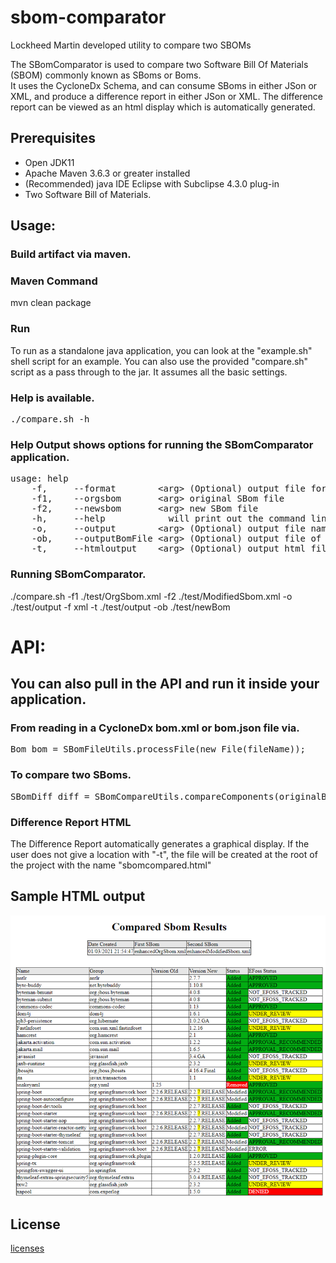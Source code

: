 # sbom-comparator
Lockheed Martin developed utility to compare two SBOMs

The SBomComparator is used to compare two Software Bill Of Materials (SBOM) commonly known as SBoms or Boms.  
It uses the CycloneDx Schema, and can consume SBoms in either JSon or XML, and produce a difference report in either JSon or XML. 
The difference report can be viewed as an html display which is automatically generated. 

## Prerequisites
- Open JDK11
- Apache Maven 3.6.3 or greater installed 
- (Recommended) java IDE Eclipse with Subclipse 4.3.0 plug-in
- Two Software Bill of Materials.

## Usage:

### Build artifact via maven.
### Maven Command
mvn clean package

### Run
To run as a standalone java application, you can look at the "example.sh" shell script for an example.
You can also use the provided "compare.sh" script as a pass through to the jar.  It assumes all the basic settings.

### Help is available.   
<pre>
./compare.sh -h
</pre>

### Help Output shows options for running the SBomComparator application.
<pre>
usage: help
    -f,     --format        &lt;arg&gt; (Optional) output file format, Valid values json, xml.  Default is xml
    -f1,    --orgsbom       &lt;arg&gt; original SBom file
    -f2,    --newsbom       &lt;arg&gt; new SBom file
    -h,     --help            will print out the command line options.
    -o,     --output        &lt;arg&gt; (Optional) output file name, default is diff.json or diff.xml
    -ob,    --outputBomFile &lt;arg&gt; (Optional) output file of the diff bom,  default is diffBom.xml
    -t,     --htmloutput    &lt;arg&gt; (Optional) output html file name, default name is sbomcompared
</pre>

### Running SBomComparator.

./compare.sh -f1 ./test/OrgSbom.xml -f2 ./test/ModifiedSbom.xml -o ./test/output -f xml -t ./test/output -ob ./test/newBom

# API:
## You can also pull in the API and run it inside your application.
### From reading in a CycloneDx bom.xml or bom.json file via.
<pre>
Bom bom = SBomFileUtils.processFile(new File(fileName));
</pre>

### To compare two SBoms.
<pre>
SBomDiff diff = SBomCompareUtils.compareComponents(originalBom, newBom);
</pre>

### Difference Report HTML
The Difference Report automatically generates a graphical display. If the user does not give a location with "-t", the file will be created at the root of the project with the name "sbomcompared.html" 

## Sample HTML output

![](htmlexample.png)

## License
[licenses](./LICENSE)

